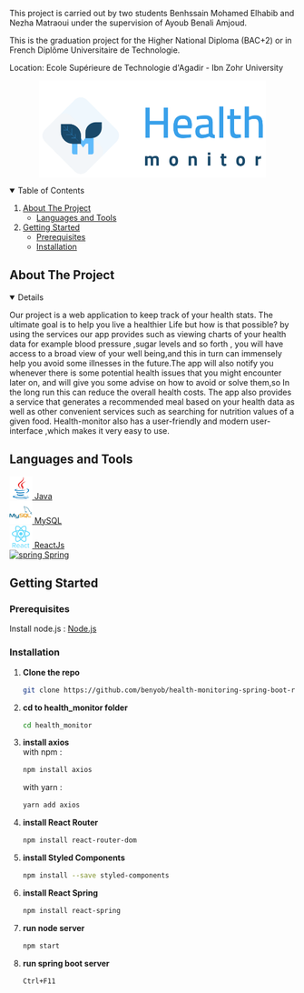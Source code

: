 This project is carried out by two students Benhssain Mohamed Elhabib and Nezha Matraoui under the supervision of Ayoub Benali Amjoud.

This is the graduation project for the Higher National Diploma (BAC+2) or in French Diplôme Universitaire de Technologie.

Location: Ecole Supérieure de Technologie d'Agadir - Ibn Zohr University

<p  align="center">
<img align="center" src='/logo.png' alt="logo" width="400"/>
</p>


<!-- TABLE OF CONTENTS -->
<details open="open">
  <summary>Table of Contents</summary>
  <ol>
    <li>
      <a href="#about-the-project">About The Project</a>
      <ul>
        <li><a href="#languages-and-tools">Languages and Tools</a></li>
      </ul>
    </li>
    <li>
      <a href="#getting-started">Getting Started</a>
      <ul>
        <li><a href="#prerequisites">Prerequisites</a></li>
        <li><a href="#installation">Installation</a></li>
      </ul>
    </li>
  </ol>
</details>

<!-- ABOUT THE PROJECT -->
## About The Project
<details open="open">
<p>Our project is a web application to keep track of your health stats.
The ultimate goal is to help you live a healthier Life
but how is that possible?
by using the services our app provides
such as viewing charts of your health data for example
blood pressure ,sugar levels and so forth , you will have
access to a broad view of your well being,and this in turn can immensely help you avoid some illnesses in the future.The app will also notify you whenever there is some potential health issues that you might encounter later on, and will give you some advise on how to avoid or solve them,so In the long run this can reduce the overall health costs.
The app also provides a service that generates a recommended meal based on your health data as well as other convenient services such as searching for nutrition values of a given food.
Health-monitor also has a user-friendly and modern user-interface ,which makes it very easy to use.
</p>
</details>

## Languages and Tools
<p align="left"> 
  <a href="https://www.java.com" target="_blank"> 
    <img src="https://raw.githubusercontent.com/devicons/devicon/master/icons/java/java-original.svg" alt="java" width="40" height="40"/>
    Java
  </a> <br>
  <a href="https://www.mysql.com/" target="_blank"> 
    <img src="https://raw.githubusercontent.com/devicons/devicon/master/icons/mysql/mysql-original-wordmark.svg" alt="mysql" width="40" height="40"/>
    MySQL<br>
  </a> 
  <a href="https://reactjs.org/" target="_blank"> <img src="https://raw.githubusercontent.com/devicons/devicon/master/icons/react/react-original-wordmark.svg" alt="react" width="40" height="40"/>
  ReactJs<br>
  </a> 
  <a href="https://spring.io/" target="_blank"> <img src="https://www.vectorlogo.zone/logos/springio/springio-icon.svg" alt="spring" width="40" height="40"/> 
   Spring<br>
  </a> 
</p>

## Getting Started
### Prerequisites

Install node.js :
<a href = "https://nodejs.org/en/download/">Node.js</a>
### Installation

1. **Clone the repo**
   ```sh
   git clone https://github.com/benyob/health-monitoring-spring-boot-reactjs.git
   ```
2. **cd to health_monitor folder**
   ```sh
   cd health_monitor
   ```
3. **install axios**<br>
   with npm : 
   ```sh 
   npm install axios
   ```
   with yarn : 
   ```sh 
   yarn add axios
   ```
4. **install React Router**<br>
   ```sh 
   npm install react-router-dom

   ```
5. **install Styled Components**<br>
   ```sh 
   npm install --save styled-components
   ```
6. **install React Spring**<br>
   ```sh 
   npm install react-spring
   ```

7. **run node server**<br>
   ```sh 
   npm start
    ```
8. **run spring boot server**<br>
   ```sh 
   Ctrl+F11
    ```


